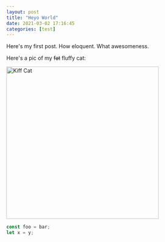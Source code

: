 ```yaml
---
layout: post
title: "Heyo World"
date: 2021-03-02 17:16:45
categories: [test]
---
```


Here's my first post. How eloquent. What awesomeness.

Here's a pic of my ~~fat~~ fluffy cat:

<img src="{{ site.baseurl }}/images/kiki.jpeg" alt="Kiff Cat" style="width: 400px;"/>

```javascript
const foo = bar;
let x = y;
```
